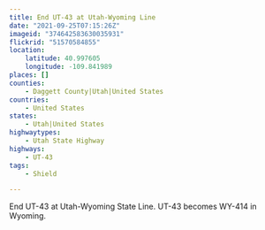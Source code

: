 ```yaml
---
title: End UT-43 at Utah-Wyoming Line
date: "2021-09-25T07:15:26Z"
imageid: "374642583630035931"
flickrid: "51570584855"
location:
    latitude: 40.997605
    longitude: -109.841989
places: []
counties:
    - Daggett County|Utah|United States
countries:
    - United States
states:
    - Utah|United States
highwaytypes:
    - Utah State Highway
highways:
    - UT-43
tags:
    - Shield

---
```

End UT-43 at Utah-Wyoming State Line.  UT-43 becomes WY-414 in Wyoming.
